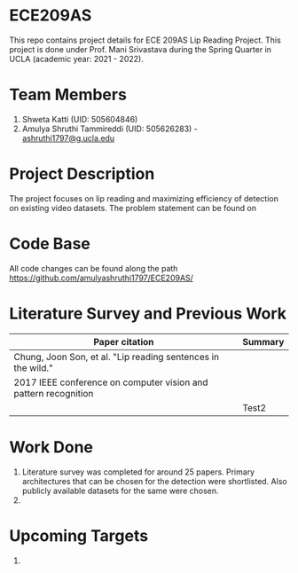 # ECE209AS
This repo contains project details for ECE 209AS Lip Reading Project. This project is done under Prof. Mani Srivastava during the Spring Quarter in UCLA (academic year: 2021 - 2022).

# Team Members
1. Shweta Katti (UID: 505604846)
2. Amulya Shruthi Tammireddi (UID: 505626283) - ashruthi1797@g.ucla.edu

# Project Description 
The project focuses on lip reading and maximizing efficiency of detection on existing video datasets. The problem statement can be found on 

# Code Base
All code changes can be found along the path https://github.com/amulyashruthi1797/ECE209AS/

# Literature Survey and Previous Work 
| Paper citation                                             | Summary                                                                                      | 
| ---------------------------------------------------------- | -------------------------------------------------------------------------------------------- | 
|Chung, Joon Son, et al. "Lip reading sentences in the wild."|
|2017 IEEE conference on computer vision and pattern recognition | 
|                                             | Test2                                                                                        |  

# Work Done
1. Literature survey was completed for around 25 papers. Primary architectures that can be chosen for the detection were shortlisted. Also publicly available datasets 
 for the same were chosen.
2.

# Upcoming Targets
1.
